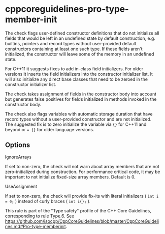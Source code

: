 cppcoreguidelines-pro-type-member-init
======================================

The check flags user-defined constructor definitions that do not
initialize all fields that would be left in an undefined state by
default construction, e.g. builtins, pointers and record types without
user-provided default constructors containing at least one such type. If
these fields aren't initialized, the constructor will leave some of the
memory in an undefined state.

For C++11 it suggests fixes to add in-class field initializers. For
older versions it inserts the field initializers into the constructor
initializer list. It will also initialize any direct base classes that
need to be zeroed in the constructor initializer list.

The check takes assignment of fields in the constructor body into
account but generates false positives for fields initialized in methods
invoked in the constructor body.

The check also flags variables with automatic storage duration that have
record types without a user-provided constructor and are not
initialized. The suggested fix is to zero initialize the variable via
`{}` for C++11 and beyond or `= {}` for older language versions.

Options
-------

IgnoreArrays

If set to non-zero, the check will not warn about array members that are
not zero-initialized during construction. For performance critical code,
it may be important to not initialize fixed-size array members. Default
is <span class="title-ref">0</span>.

UseAssignment

If set to non-zero, the check will provide fix-its with literal
initializers ( `int i = 0;` ) instead of curly braces ( `int i{};` ).

This rule is part of the "Type safety" profile of the C++ Core
Guidelines, corresponding to rule Type.6. See
<https://github.com/isocpp/CppCoreGuidelines/blob/master/CppCoreGuidelines.md#Pro-type-memberinit>.
